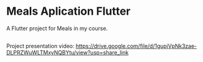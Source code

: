 # Meals Aplication Flutter
A Flutter project for Meals in my course.

##
Project presentation video:
https://drive.google.com/file/d/1gupjVpNk3zae-DLPRZWuWLTMxyNQBYtu/view?usp=share_link
